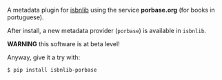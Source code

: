 A metadata plugin for [isbnlib](https://pypi.python.org/pypi/isbnlib) using the service **porbase.org** (for books in portuguese).

After install, a new metadata provider (`porbase`) is available in `isbnlib`.


**WARNING** this software is at beta level!

Anyway, give it a try with:


```bash
$ pip install isbnlib-porbase
```



